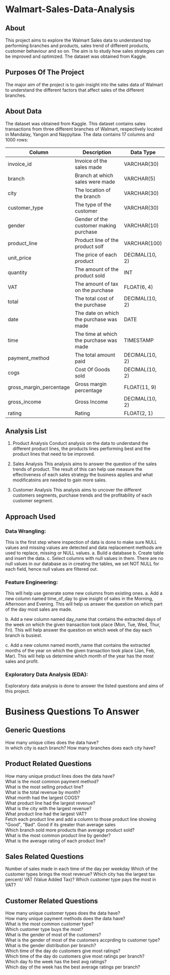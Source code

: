 # Walmart-Sales-Data-Analysis
## About
This project aims to explore the Walmart Sales data to understand top performing branches and products, sales trend of different products, customer behaviour and so on. The aim is to study how sales strategies can be improved and optimized. The dataset was obtained from Kaggle.
## Purposes Of The Project
The major aim of the project is to gain insight into the sales data of Walmart to understand the different factors that affect sales of the different branches.
## About Data
The dataset was obtained from Kaggle. This dataset contains sales transactions from three different branches of Walmart, respectively located in Mandalay, Yangon and Naypyitaw. The data contains 17 columns and 1000 rows:

|Column |	Description	| Data Type
|--|--|--|
invoice_id	|Invoice of the sales made	|VARCHAR(30)
branch	|Branch at which sales were made |	VARCHAR(5)
city|	The location of the branch|	VARCHAR(30)
customer_type	|The type of the customer	|VARCHAR(30)
gender	|Gender of the customer making purchase	|VARCHAR(10)
product_line	|Product line of the product solf	|VARCHAR(100)
unit_price	|The price of each product	|DECIMAL(10, 2)
quantity	|The amount of the product sold	|INT
VAT	|The amount of tax on the purchase	|FLOAT(6, 4)
total	|The total cost of the purchase	|DECIMAL(10, 2)
date	|The date on which the purchase was made	|DATE
time	|The time at which the purchase was made	|TIMESTAMP
payment_method	|The total amount paid	|DECIMAL(10, 2)
cogs	|Cost Of Goods sold|	DECIMAL(10, 2)
gross_margin_percentage|	Gross margin percentage	|FLOAT(11, 9)
gross_income	|Gross Income	|DECIMAL(10, 2)
rating	|Rating	|FLOAT(2, 1)

## Analysis List
1. Product Analysis
Conduct analysis on the data to understand the different product lines, the products lines performing best and the product lines that need to be improved.

2. Sales Analysis
This analysis aims to answer the question of the sales trends of product. The result of this can help use measure the effectiveness of each sales strategy the business applies and what modificatoins are needed to gain more sales.

3. Customer Analysis
This analysis aims to uncover the different customers segments, purchase trends and the profitability of each customer segment.

## Approach Used
### Data Wrangling:
This is the first step where inspection of data is done to make sure NULL values and missing values are detected and data replacement methods are used to replace, missing or NULL values.
a. Build a database b. Create table and insert the data. c. Select columns with null values in them. There are no null values in our database as in creating the tables, we set NOT NULL for each field, hence null values are filtered out.

### Feature Engineering:
This will help use generate some new columns from existing ones.
a. Add a new column named time_of_day to give insight of sales in the Morning, Afternoon and Evening. This will help us answer the question on which part of the day most sales are made.

b. Add a new column named day_name that contains the extracted days of the week on which the given transaction took place (Mon, Tue, Wed, Thur, Fri). This will help answer the question on which week of the day each branch is busiest.

c. Add a new column named month_name that contains the extracted months of the year on which the given transaction took place (Jan, Feb, Mar). This will help us determine which month of the year has the most sales and profit.

### Exploratory Data Analysis (EDA): 
Exploratory data analysis is done to answer the listed questions and aims of this project.

# Business Questions To Answer
## Generic Questions
How many unique cities does the data have?   
In which city is each branch?
How many branches does each city have?
## Product Related Questions  
How many unique product lines does the data have?   
What is the most common payment method?   
What is the most selling product line?   
What is the total revenue by month?   
What month had the largest COGS?    
What product line had the largest revenue?    
What is the city with the largest revenue?    
What product line had the largest VAT?  
Fetch each product line and add a column to those product line showing "Good", "Bad". Good if its greater than average sales   
Which branch sold more products than average product sold?  
What is the most common product line by gender?   
What is the average rating of each product line?   
## Sales Related Questions  
Number of sales made in each time of the day per weekday
Which of the customer types brings the most revenue?
Which city has the largest tax percent/ VAT (Value Added Tax)?
Which customer type pays the most in VAT?
## Customer Related Questions
How many unique customer types does the data have?  
How many unique payment methods does the data have?   
What is the most common customer type?  
Which customer type buys the most?  
What is the gender of most of the customers?  
What is the gender of most of the customers accprding to customer type?  
What is the gender distribution per branch?  
Which time of the day do customers give most ratings?  
Which time of the day do customers give most ratings per branch?  
Which day fo the week has the best avg ratings?  
Which day of the week has the best average ratings per branch?  
